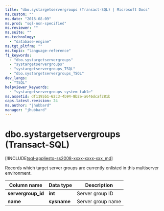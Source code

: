 ```yaml
---
title: "dbo.systargetservergroups (Transact-SQL) | Microsoft Docs"
ms.custom: ""
ms.date: "2016-08-09"
ms.prod: "sql-non-specified"
ms.reviewer: ""
ms.suite: ""
ms.technology: 
  - "database-engine"
ms.tgt_pltfrm: ""
ms.topic: "language-reference"
f1_keywords: 
  - "dbo.systargetservergroups"
  - "systargetservergroups"
  - "systargetservergroups_TSQL"
  - "dbo.systargetservergroups_TSQL"
dev_langs: 
  - "TSQL"
helpviewer_keywords: 
  - "systargetservergroups system table"
ms.assetid: df1195b1-62c3-4b94-8b2e-a646dcaf281b
caps.latest.revision: 24
ms.author: "jhubbard"
manager: "jhubbard"
---
```

# dbo.systargetservergroups (Transact-SQL)
[!INCLUDE[tsql-appliesto-ss2008-xxxx-xxxx-xxx_md](../../../database-engine/configure/windows/includes/tsql-appliesto-ss2008-xxxx-xxxx-xxx-md.md)]

  Records which target server groups are currently enlisted in this multiserver environment.  
  
  
|Column name|Data type|Description|  
|-----------------|---------------|-----------------|  
|**servergroup_id**|**int**|Server group ID|  
|**name**|**sysname**|Server group name|  
  
  
